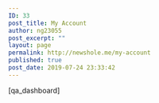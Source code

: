 ```yaml
---
ID: 33
post_title: My Account
author: ng23055
post_excerpt: ""
layout: page
permalink: http://newshole.me/my-account
published: true
post_date: 2019-07-24 23:33:42
---
```

[qa_dashboard]